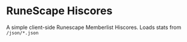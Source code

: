 # RuneScape Hiscores

A simple client-side Runescape Memberlist Hiscores. Loads stats from `/json/*.json`
